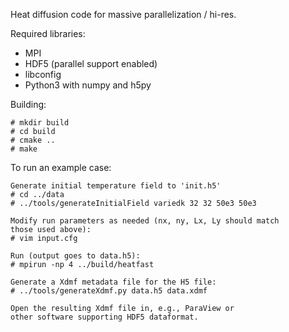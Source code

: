 Heat diffusion code for massive parallelization / hi-res.

Required libraries:

- MPI
- HDF5 (parallel support enabled)
- libconfig
- Python3 with numpy and h5py

Building:

	# mkdir build
	# cd build
	# cmake ..
	# make

To run an example case:

	Generate initial temperature field to 'init.h5'
	# cd ../data
	# ../tools/generateInitialField variedk 32 32 50e3 50e3

	Modify run parameters as needed (nx, ny, Lx, Ly should match
	those used above):
	# vim input.cfg

	Run (output goes to data.h5):
	# mpirun -np 4 ../build/heatfast

	Generate a Xdmf metadata file for the H5 file:
	# ../tools/generateXdmf.py data.h5 data.xdmf

	Open the resulting Xdmf file in, e.g., ParaView or
	other software supporting HDF5 dataformat.

